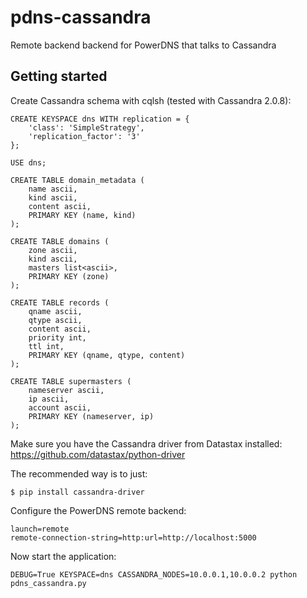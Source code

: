 pdns-cassandra
==============

Remote backend backend for PowerDNS that talks to Cassandra

Getting started
--------------

Create Cassandra schema with cqlsh (tested with Cassandra 2.0.8):

    CREATE KEYSPACE dns WITH replication = {
        'class': 'SimpleStrategy',
        'replication_factor': '3'
    };

    USE dns;

    CREATE TABLE domain_metadata (
        name ascii,
        kind ascii,
        content ascii,
        PRIMARY KEY (name, kind)
    );

    CREATE TABLE domains (
        zone ascii,
        kind ascii,
        masters list<ascii>,
        PRIMARY KEY (zone)
    );

    CREATE TABLE records (
        qname ascii,
        qtype ascii,
        content ascii,
        priority int,
        ttl int,
        PRIMARY KEY (qname, qtype, content)
    );

    CREATE TABLE supermasters (
        nameserver ascii,
        ip ascii,
        account ascii,
        PRIMARY KEY (nameserver, ip)
    );

Make sure you have the Cassandra driver from Datastax installed:
<https://github.com/datastax/python-driver>

The recommended way is to just:

    $ pip install cassandra-driver
    
Configure the PowerDNS remote backend:

    launch=remote
    remote-connection-string=http:url=http://localhost:5000
    
Now start the application:

    DEBUG=True KEYSPACE=dns CASSANDRA_NODES=10.0.0.1,10.0.0.2 python pdns_cassandra.py

